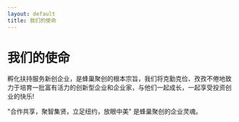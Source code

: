 ```yaml
---
layout: default
title: 我们的使命
---
```

# 我们的使命

孵化扶持服务新创企业，是蜂巢聚创的根本宗旨，我们将克勤克俭、孜孜不倦地致力于培育一批富有活力的创新型企业和企业家，与他们一起成长，一起享受投资创业的快乐!

"合作共享，聚智集贤，立足纽约，放眼中美" 是蜂巢聚创的企业灵魂。

